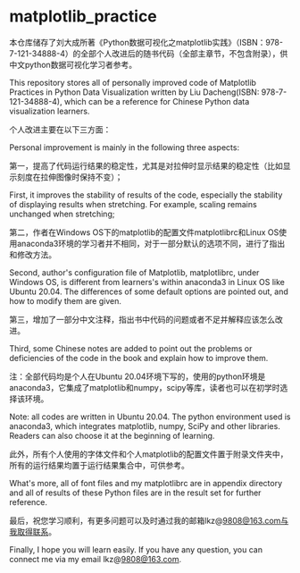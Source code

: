 # matplotlib_practice
本仓库储存了刘大成所著《Python数据可视化之matplotlib实践》（ISBN：978-7-121-34888-4）的全部个人改进后的随书代码（全部主章节，不包含附录），供中文python数据可视化学习者参考。

This repository stores all of personally improved code of Matplotlib Practices in Python Data Visualization written by Liu Dacheng(ISBN: 978-7-121-34888-4), which can be a reference for Chinese Python data visualization learners.

个人改进主要在以下三方面：

Personal improvement is mainly in the following three aspects:

第一，提高了代码运行结果的稳定性，尤其是对拉伸时显示结果的稳定性（比如显示刻度在拉伸图像时保持不变）；

First, it improves the stability of results of the code, especially the stability of displaying results when stretching. For example, scaling remains unchanged when stretching;

第二，作者在Windows OS下的matplotlib的配置文件matplotlibrc和Linux OS使用anaconda3环境的学习者并不相同，对于一部分默认的选项不同，进行了指出和修改方法。

Second, author's configuration file of Matplotlib, matplotlibrc, under Windows OS, is different from learners's within anaconda3 in Linux OS like Ubuntu 20.04. The differences of some default options are pointed out, and how to modify them are given.

第三，增加了一部分中文注释，指出书中代码的问题或者不足并解释应该怎么改进。

Third, some Chinese notes are added to point out the problems or deficiencies of the code in the book and explain how to improve them.

注：全部代码均是个人在Ubuntu 20.04环境下写的，使用的python环境是anaconda3，它集成了matplotlib和numpy，scipy等库，读者也可以在初学时选择该环境。

Note: all codes are written in Ubuntu 20.04. The python environment used is anaconda3, which integrates matplotlib, numpy, SciPy and other libraries. Readers can also choose it at the beginning of learning.

此外，所有个人使用的字体文件和个人matplotlib的配置文件置于附录文件夹中，所有的运行结果均置于运行结果集合中，可供参考。

What's more, all of font files and my matplotlibrc are in appendix directory and all of results of these Python files are in the result set for further reference.

最后，祝您学习顺利，有更多问题可以及时通过我的邮箱lkz@9808@163.com与我取得联系。

Finally, I hope you will learn easily. If you have any question, you can connect me via my email lkz@9808@163.com.
